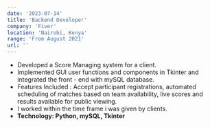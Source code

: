```yaml
---
date: '2023-07-14'
title: 'Backend Developer'
company: 'Fiver'
location: 'Nairobi, Kenya'
range: 'From August 2021'
url: ''
---
```


- Developed a Score Managing system for a client.
- Implemented GUI user functions and components in Tkinter and integrated the front - end with mySQL database.
- Features Included : Accept participant registrations, automated scheduling of matches based on team availability, live scores and results available for public viewing.
- I worked within the time frame i was given by clients.
- **Technology: Python, mySQL, Tkinter**

